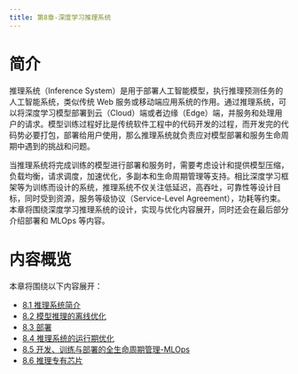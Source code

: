 ```yaml
---
title: 第8章-深度学习推理系统
---
```


# 简介 

推理系统（Inference System）是用于部署人工智能模型，执行推理预测任务的人工智能系统，类似传统 Web 服务或移动端应用系统的作用。通过推理系统，可以将深度学习模型部署到云（Cloud）端或者边缘（Edge）端，并服务和处理用户的请求。模型训练过程好比是传统软件工程中的代码开发的过程，而开发完的代码势必要打包，部署给用户使用，那么推理系统就负责应对模型部署和服务生命周期中遇到的挑战和问题。

当推理系统将完成训练的模型进行部署和服务时，需要考虑设计和提供模型压缩，负载均衡，请求调度，加速优化，多副本和生命周期管理等支持。相比深度学习框架等为训练而设计的系统，推理系统不仅关注低延迟，高吞吐，可靠性等设计目标，同时受到资源，服务等级协议（Service-Level Agreement），功耗等约束。本章将围绕深度学习推理系统的设计，实现与优化内容展开，同时还会在最后部分介绍部署和 MLOps 等内容。

# 内容概览

本章将围绕以下内容展开：

- [8.1 推理系统简介](8.1-推理系统简介)
- [8.2 模型推理的离线优化](8.2-模型推理的离线优化.md)
- [8.3 部署](8.3-部署.md)
- [8.4 推理系统的运行期优化](8.4-推理系统的运行期优化.md)
- [8.5 开发、训练与部署的全生命周期管理-MLOps](8.5-开发、训练与部署的全生命周期管理-MLOps.md)
- [8.6 推理专有芯片](8.6-推理专有芯片.md)

